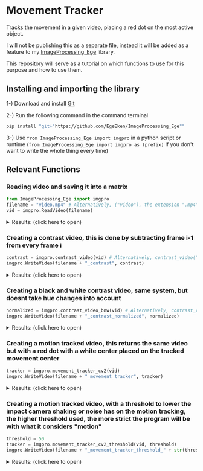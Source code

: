 # Movement Tracker
Tracks the movement in a given video, placing a red dot on the most active object.

I will not be publishing this as a separate file, instead it will be added as a feature to my [ImageProcessing_Ege](https://github.com/EgeEken/ImageProcessing_Ege) library.

This repository will serve as a tutorial on which functions to use for this purpose and how to use them.


## Installing and importing the library

1-) Download and install [Git](https://git-scm.com/downloads)

2-) Run the following command in the command terminal
```bash
pip install "git+"https://github.com/EgeEken/ImageProcessing_Ege""
```

3-) Use `from ImageProcessing_Ege import imgpro` in a python script or runtime (`from ImageProcessing_Ege import imgpro as (prefix)` if you don't want to write the whole thing every time)

## Relevant Functions

### Reading video and saving it into a matrix

```py
from ImageProcessing_Ege import imgpro
filename = "video.mp4" # Alternatively, ("video"), the extension ".mp4" is added if needed.
vid = imgpro.ReadVideo(filename)
```
<details><summary>Results: (click here to open)</summary>
<video loop autoplay muted playsinline src="https://github.com/EgeEken/Movement-Tracker/assets/96302110/8337dc90-976b-49f5-85c9-d94cb1561980"> 
</video>
</details>

### Creating a contrast video, this is done by subtracting frame i-1 from every frame i

```py
contrast = imgpro.contrast_video(vid) # Alternatively, contrast_video("video.mp4")
imgpro.WriteVideo(filename + "_contrast", contrast)
```

<details><summary>Results: (click here to open)</summary>
<video loop autoplay muted playsinline src="https://github.com/EgeEken/Movement-Tracker/assets/96302110/f079ec60-18d3-450c-9da5-c20d9cc1f4a4"> 
</video>
</details>

### Creating a black and white contrast video, same system, but doesnt take hue changes into account

```py
normalized = imgpro.contrast_video_bnw(vid) # Alternatively, contrast_video_bnw("video.mp4")
imgpro.WriteVideo(filename + "_contrast_normalized", normalized)
```

<details><summary>Results: (click here to open)</summary>
<video loop autoplay muted playsinline src="https://github.com/EgeEken/Movement-Tracker/assets/96302110/c9e251a0-f395-42d4-b7f3-01dd232b4ec1"> 
</video>
</details>

### Creating a motion tracked video, this returns the same video but with a red dot with a white center placed on the tracked movement center

```py
tracker = imgpro.movement_tracker_cv2(vid)
imgpro.WriteVideo(filename + "_movement_tracker", tracker)
```

<details><summary>Results: (click here to open)</summary>
<video loop autoplay muted playsinline src="https://github.com/EgeEken/Movement-Tracker/assets/96302110/f38a60a0-d8cd-4ac3-8dfb-abdf3bf04160"> 
</video>
</details>

### Creating a motion tracked video, with a threshold to lower the impact camera shaking or noise has on the motion tracking, the higher threshold used, the more strict the program will be with what it considers "motion"

```py
threshold = 50
tracker = imgpro.movement_tracker_cv2_threshold(vid, threshold)
imgpro.WriteVideo(filename + "_movement_tracker_threshold_" + str(threshold), tracker)
```

<details><summary>Results: (click here to open)</summary>
<video loop autoplay muted playsinline src="https://github.com/EgeEken/Movement-Tracker/assets/96302110/7a32bc2e-4452-4102-be41-7c256087b06e"> 
</video>
</details>


